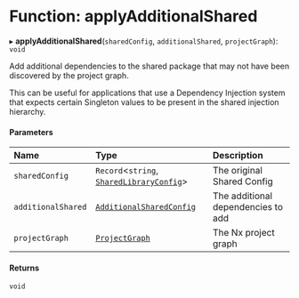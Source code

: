 # Function: applyAdditionalShared

▸ **applyAdditionalShared**(`sharedConfig`, `additionalShared`, `projectGraph`): `void`

Add additional dependencies to the shared package that may not have been
discovered by the project graph.

This can be useful for applications that use a Dependency Injection system
that expects certain Singleton values to be present in the shared injection
hierarchy.

#### Parameters

| Name               | Type                                                                                     | Description                        |
| :----------------- | :--------------------------------------------------------------------------------------- | :--------------------------------- |
| `sharedConfig`     | `Record`<`string`, [`SharedLibraryConfig`](../../devkit/documents/SharedLibraryConfig)\> | The original Shared Config         |
| `additionalShared` | [`AdditionalSharedConfig`](../../devkit/documents/AdditionalSharedConfig)                | The additional dependencies to add |
| `projectGraph`     | [`ProjectGraph`](../../devkit/documents/ProjectGraph)                                    | The Nx project graph               |

#### Returns

`void`
